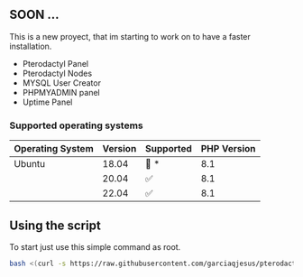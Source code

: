 ## SOON ...
This is a new proyect, that im starting to work on to have a faster installation.

- Pterodactyl Panel
- Pterodactyl Nodes
- MYSQL User Creator
- PHPMYADMIN panel
- Uptime Panel 

### Supported operating systems

| Operating System | Version | Supported          | PHP Version |
| ---------------- | ------- | ------------------ | ----------- |
| Ubuntu           | 18.04   | :red_circle: \*    | 8.1         |
|                  | 20.04   | :white_check_mark: | 8.1         |
|                  | 22.04   | :white_check_mark: | 8.1         |

## Using the script 

To start just use this simple command as root. 

```bash
bash <(curl -s https://raw.githubusercontent.com/garciaqjesus/pterodactyl-installer-x/main/pterodactyl-installer-x.sh)
```